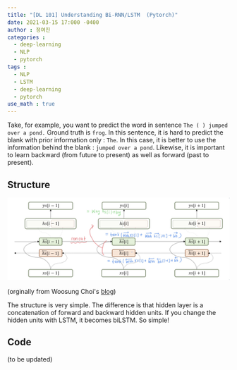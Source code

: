 ```yaml
---
title: "[DL 101] Understanding Bi-RNN/LSTM  (Pytorch)"
date: 2021-03-15 17:000 -0400
author : 정여진
categories :
  - deep-learning
  - NLP
  - pytorch
tags :
  - NLP
  - LSTM
  - deep-learning
  - pytorch
use_math : true
---
```


Take, for example, you want to predict the word in sentence `The ( ) jumped over a pond.` Ground truth is `frog`. In this sentence, it is hard to predict the blank with prior information only : `The`. In this case, it is better to use the information behind the blank : `jumped over a pond`. Likewise, it is important to learn backward (from future to present) as well as forward (past to present). 

## Structure
![2021-03-15-1](/assets/2021-03-15-bilstm1.jpg)

(orginally from Woosung Choi's [blog](http://intelligence.korea.ac.kr/members/wschoi/bidirectional-rnn-in-pytorch/))

The structure is very simple. The difference is that hidden layer is a concatenation of forward and backward hidden units. If you change the hidden units with LSTM, it becomes biLSTM. So simple!

## Code

(to be updated)
